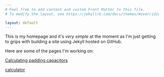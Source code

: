 ```yaml
---
# Feel free to add content and custom Front Matter to this file.
# To modify the layout, see https://jekyllrb.com/docs/themes/#overriding-theme-defaults

layout: default
---
```

This is my homepage and it's *very simple* at the moment as I'm just getting to grips with building a site using Jekyll hosted on GitHub.

Here are some of the pages I'm working on:

[Calculating padding capacitors](<Calculating Padding Capacitors 2>)

[calculator](<Capacitor padding calculator config 1.html>)
